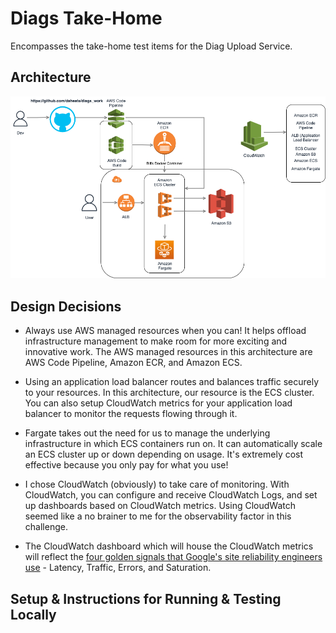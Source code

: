 # Diags Take-Home

Encompasses the take-home test items for the Diag Upload Service.

## Architecture

![](images/diags_arch.png)

## Design Decisions

- Always use AWS managed resources when you can! It helps offload infrastructure management to make room for more exciting and innovative work. The AWS managed resources in this architecture are AWS Code Pipeline, Amazon ECR, and Amazon ECS.

- Using an application load balancer routes and balances traffic securely to your resources. In this architecture, our resource is the ECS cluster. You can also setup CloudWatch metrics for your application load balancer to monitor the requests flowing through it.

- Fargate takes out the need for us to manage the underlying infrastructure in which ECS containers run on. It can automatically scale an ECS cluster up or down depending on usage. It's extremely cost effective because you only pay for what you use!

- I chose CloudWatch (obviously) to take care of monitoring. With CloudWatch, you can configure and receive CloudWatch Logs, and set up dashboards based on CloudWatch metrics. Using CloudWatch seemed like a no brainer to me for the observability factor in this challenge.

- The CloudWatch dashboard which will house the CloudWatch metrics will reflect the [four golden signals that Google's site reliability engineers use](https://sre.google/sre-book/monitoring-distributed-systems/) - Latency, Traffic, Errors, and Saturation.

## Setup & Instructions for Running & Testing Locally
